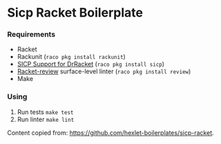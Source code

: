 # Sicp Racket Boilerplate

### Requirements

*  Racket
*  Rackunit (`raco pkg install rackunit`)
*  [SICP Support for DrRacket](https://docs.racket-lang.org/sicp-manual/index.html) (`raco pkg install sicp`)
*  [Racket-review](https://github.com/Bogdanp/racket-review) surface-level linter (`raco pkg install review`)
*  Make

### Using

1.  Run tests `make test`
2.  Run linter `make lint`


Content copied from: https://github.com/hexlet-boilerplates/sicp-racket. 

